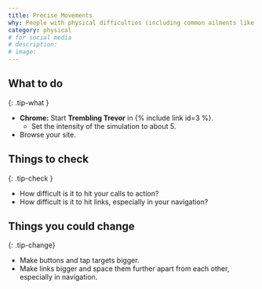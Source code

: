 ```yaml
---
title: Precise Movements
why: People with physical difficulties (including common ailments like arthritis, or hand injuries) have difficulty with precise movements.
category: physical
# for social media
# description:
# image:
---
```


## What to do
{: .tip-what }

- **Chrome:** Start **Trembling Trevor** in {% include link id=3 %}.
  - Set the intensity of the simulation to about 5.
- Browse your site.


## Things to check
{: .tip-check }

- How difficult is it to hit your calls to action?
- How difficult is it to hit links, especially in your navigation?

## Things you could change
{: .tip-change}

- Make buttons and tap targets bigger.
- Make links bigger and space them further apart from each other, especially in navigation.
